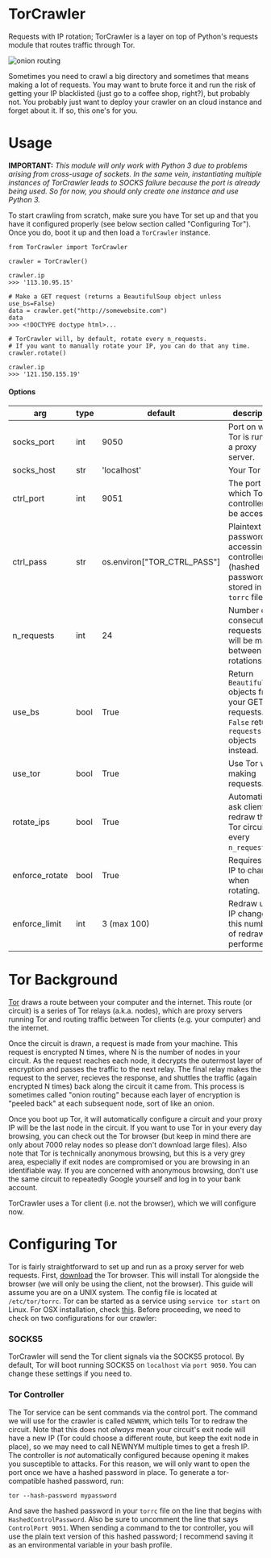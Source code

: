 # TorCrawler
Requests with IP rotation; TorCrawler is a layer on top of Python's requests module that routes traffic through Tor.

![onion routing](https://www.tribler.org/img/anonymity3.png)

Sometimes you need to crawl a big directory and sometimes that means making a lot of requests. You may want to brute force it and run the risk of getting your IP blacklisted (just go to a coffee shop, right?), but probably not. You probably just want to deploy your crawler on an cloud instance and forget about it. If so, this one's for you.

# Usage
**IMPORTANT:** *This module will only work with Python 3 due to problems arising from cross-usage of sockets. In the same vein, instantiating multiple instances of TorCrawler leads to SOCKS failure because the port is already being used. So for now, you should only create one instance and use Python 3.*

To start crawling from scratch, make sure you have Tor set up and that you have it configured properly (see below section called "Configuring Tor"). Once you do, boot it up and then load a `TorCrawler` instance.

    from TorCrawler import TorCrawler

    crawler = TorCrawler()

    crawler.ip
    >>> '113.10.95.15'

    # Make a GET request (returns a BeautifulSoup object unless use_bs=False)
    data = crawler.get("http://somewebsite.com")
    data
    >>> <!DOCTYPE doctype html>...

    # TorCrawler will, by default, rotate every n_requests.
    # If you want to manually rotate your IP, you can do that any time.
    crawler.rotate()

    crawler.ip
    >>> '121.150.155.19'

#### Options

arg | type | default | description
 --- | --- | --- | ---
socks_port | int | 9050 | Port on which Tor is running a proxy server.
 socks_host | str | 'localhost' | Your Tor host.
 ctrl_port | int | 9051 | The port at which Tor's controller can be accessed.
 ctrl_pass | str | os.environ["TOR_CTRL_PASS"] | Plaintext password for accessing controller (hashed password stored in your `torrc` file).
 n_requests | int | 24 | Number of consecutive requests that will be made between rotations.
 use_bs | bool | True | Return `BeautifulSoup` objects from your GET requests. `False` returns `requests` objects instead.
use_tor | bool | True | Use Tor when making requests.
rotate_ips | bool | True | Automatically ask client to redraw the Tor circuit every `n_requests`.
enforce_rotate | bool | True | Requires your IP to change when rotating.
enforce_limit | int | 3 (max 100) | Redraw until IP changes or this number of redraws is performed.


<!--You can also do more complicated things with Xpaths and large batches
of requests.

**TODO** merge CrawlerCache with TorCrawler.

Initiliaze a `CrawlerCache` loaded with your URL and an xpath along which we should extract data, e.g.

    # The request url
    base_url = ["http://somepage.somewebsite.com?=","&type=somethingelse&foo=bar"]
    # The success xpath
    xpath = "//html//body/div[@id='page']/div[@id='main']/div[@id='content']/div[@class='view']/div[@class='view-content']/div[@class='views-row']/text()"
    # Spin up the crawler
    crawler = CrawlerCache(base_url=base_url, success_xpath=xpath, enforce_rotate=False)

Note that the `base_url` is split on each parameter you pass. `crawl_get` takes an array of params (even if length=1). Iterate through whatever parameters you need and parse the HTML (TorCrawler uses Beautiful Soup). Here is an example:

    for i in range(5):
        html = crawler.crawl_get([i])
        for h in html.findAll("div", {"class":"views-row"}):
            first_name, last_name = get_names(h.h3.text)
            email_parsed = h.find("a", {"class":"mailto"})
            email = None
            if email_parsed:
                email = email_parsed.text
                datum = {"first_name": first_name, "last_name": last_name, "email": email}
            if datum["email"]:
                crawler.write_datum(datum)

Both response data and made requests are pickled so if the crawler stops it can be resumed at the place it left off. Use the following to resume a CrawlerCache:

    crawler.load_data()
-->
# Tor Background
[Tor](https://www.torproject.org/) draws a route between your computer and the internet. This route (or circuit) is a series of Tor relays (a.k.a. nodes), which are proxy servers running Tor and routing traffic between Tor clients (e.g. your computer) and the internet.

Once the circuit is drawn, a request is made from your machine. This request is encrypted N times, where N is the number of nodes in your circuit. As the request reaches each node, it decrypts the outermost layer of encryption and passes the traffic to the next relay. The final relay makes the request to the server, recieves the response, and shuttles the traffic (again encrypted N times) back along the circuit it came from. This process is sometimes called "onion routing" because each layer of encryption is "peeled back" at each subsequent node, sort of like an onion.

Once you boot up Tor, it will automatically configure a circuit and your proxy IP will be the last node in the circuit. If you want to use Tor in your every day browsing, you can check out the Tor browser (but keep in mind there are only about 7000 relay nodes so please don't download large files). Also note that Tor is technically anonymous browsing, but this is a very grey area, especially if exit nodes are compromised or you are browsing in an identifiable way. If you are concerned with anonymous browsing, don't use the same circuit to repeatedly Google yourself and log in to your bank account.

TorCrawler uses a Tor client (i.e. not the browser), which we will configure now.

# Configuring Tor
Tor is fairly straightforward to set up and run as a proxy server for web requests. First, [download](https://www.torproject.org/projects/torbrowser.html.en) the Tor browser. This will install Tor alongside the browser (we will only be using the client, not the browser). This guide will assume you are on a UNIX system. The config file is located at `/etc/tor/torrc`. Tor can be started as a service using `service tor start` on Linux. For OSX installation, check [this](https://www.torproject.org/docs/tor-doc-osx.html.en). Before proceeding, we need to check on two configurations for our crawler:

### SOCKS5
TorCrawler will send the Tor client signals via the SOCKS5 protocol. By default, Tor will boot running SOCKS5 on `localhost` via `port 9050`. You can change these settings if you need to.

### Tor Controller
The Tor service can be sent commands via the control port. The command we will use for the crawler is called `NEWNYM`, which tells Tor to redraw the circuit. Note that this does not *always* mean your circuit's exit node will have a new IP (Tor could choose a different route, but keep the exit node in place), so we may need to call NEWNYM multiple times to get a fresh IP. The controller is *not* automatically configured because opening it makes you susceptible to attacks. For this reason, we will only want to open the port once we have a hashed password in place. To generate a tor-compatible hashed password, run:

    tor --hash-password mypassword

And save the hashed password in your `torrc` file on the line that begins with `HashedControlPassword`. Also be sure to uncomment the line that says `ControlPort 9051`. When sending a command to the tor controller, you will use the plain text version of this hashed password; I recommend saving it as an environmental variable in your bash profile.


<!--### CrawlerCache Options
    base_url: [<string>, ...]                           The root page of the website you're crawling.
    success_xpath: <string>                             An xpath outlining how to crawl a response HTML page
    data_path: <string> (default "./data.pickle")       Path of the pickled data file
    req_path: <string> (default "./reqs_done.pickle")   Path of the pickled requests dump, i.e. the requests you've completed.
-->
